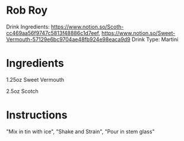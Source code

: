 # Rob Roy

Drink Ingredients: https://www.notion.so/Scoth-cc469aa56f9747c5813f48886c1d7eef, https://www.notion.so/Sweet-Vermouth-57129e6bc9704ae48fb924e98eaca9d9
Drink Type: Martini

# Ingredients

1.25oz Sweet Vermouth

2.5oz Scotch

# Instructions

"Mix in tin with ice",
"Shake and Strain",
"Pour in stem glass"